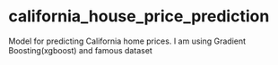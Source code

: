 # california_house_price_prediction
Model for predicting California home prices. I am using Gradient Boosting(xgboost) and famous dataset

